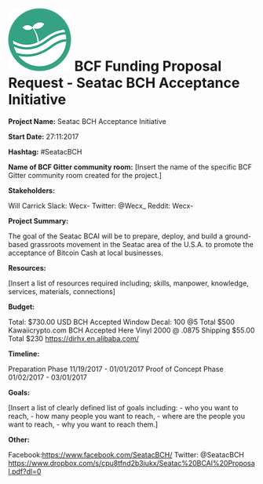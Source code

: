# ![BCF Logo Round Tiny](https://raw.githubusercontent.com/The-Bitcoin-Cash-Fund/Branding/master/BCF%20Symbol%20Round%20Tiny.png) BCF Funding Proposal Request - Seatac BCH Acceptance Initiative


**Project Name:** Seatac BCH Acceptance Initiative


**Start Date:** 27:11:2017


**Hashtag:** #SeatacBCH


**Name of BCF Gitter community room:** [Insert the name of the specific BCF Gitter community room created for the project.]


**Stakeholders:** 

Will Carrick
Slack: Wecx-
Twitter: @Wecx_
Reddit: Wecx-


**Project Summary:** 

The goal of the Seatac BCAI will be to prepare, deploy, and build a ground-based grassroots movement in the Seatac area of the U.S.A. to promote the acceptance of Bitcoin Cash at local businesses.


**Resources:**

[Insert a list of resources required including; skills, manpower, knowledge, services, materials, connections]


**Budget:**

Total: $730.00 USD
BCH Accepted Window Decal: 100 @5 Total $500
Kawaiicrypto.com
BCH Accepted Here Vinyl 2000 @ .0875 Shipping $55.00
Total $230
https://dirhx.en.alibaba.com/


**Timeline:** 

Preparation Phase
11/19/2017 - 01/01/2017
Proof of Concept Phase
01/02/2017 - 03/01/2017


**Goals:**

[Insert a list of clearly defined list of goals including: 
    - who you want to reach, 
    - how many people you want to reach, 
    - where are the people you want to reach,
    - why you want to reach them.]


**Other:**

Facebook:https://www.facebook.com/SeatacBCH/
Twitter: @SeatacBCH
https://www.dropbox.com/s/cpu8tfnd2b3iukx/Seatac%20BCAI%20Proposal.pdf?dl=0
